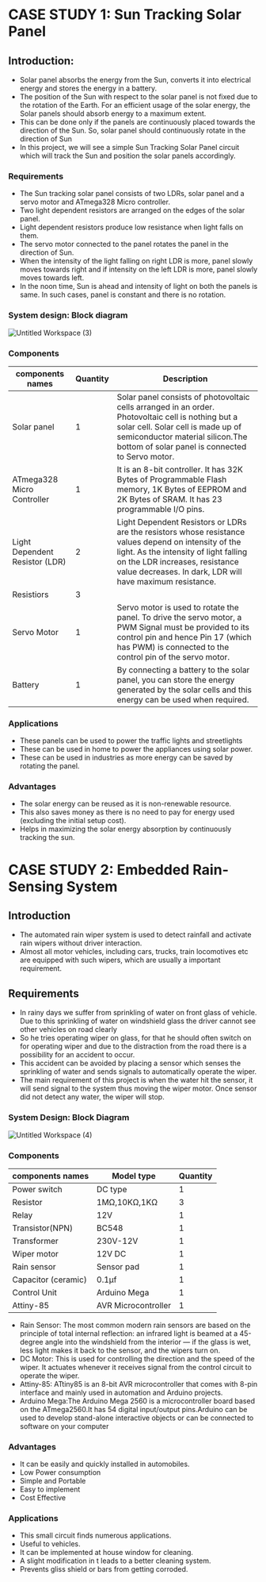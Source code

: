 # CASE STUDY 1: Sun Tracking Solar Panel



## Introduction:
- Solar panel absorbs the energy from the Sun, converts it into electrical energy and stores the energy in a battery.
- The position of the Sun with respect to the solar panel is not fixed due to the rotation of the Earth. For an efficient usage of the solar energy, the Solar panels should absorb energy to a maximum extent.
- This can be done only if the panels are continuously placed towards the direction of the Sun. So, solar panel should continuously rotate in the direction of Sun
- In this project, we will see a simple Sun Tracking Solar Panel circuit which will track the Sun and position the solar panels accordingly.




### Requirements
- The Sun tracking solar panel consists of two LDRs, solar panel and a servo motor and ATmega328 Micro controller.
- Two light dependent resistors are arranged on the edges of the solar panel. 
- Light dependent resistors produce low resistance when light falls on them. 
- The servo motor connected to the panel rotates the panel in the direction of Sun.
- When the intensity of the light falling on right LDR is more, panel slowly moves towards right and if intensity on the left LDR is more, panel slowly moves towards left. 
- In the noon time, Sun is ahead and intensity of light on both the panels is same. In such cases, panel is constant and there is no rotation.




### System design: Block diagram
![Untitled Workspace (3)](https://user-images.githubusercontent.com/98951784/154855221-c4299d8f-b358-4bb0-828d-4e973ce57364.jpg)




### Components 
| components names| Quantity|Description|
|-----------------|---------|-----------|
| Solar panel|1|Solar panel consists of photovoltaic cells arranged in an order. Photovoltaic cell is nothing but a solar cell. Solar cell is made up of semiconductor material silicon.The bottom of solar panel is connected to Servo motor.|
|ATmega328 Micro Controller|1|It is an 8-bit controller. It has 32K Bytes of Programmable Flash memory, 1K Bytes of EEPROM and 2K Bytes of SRAM. It has 23 programmable I/O pins.|
|Light Dependent Resistor (LDR)|2|Light Dependent Resistors or LDRs are the resistors whose resistance values depend on intensity of the light. As the intensity of light falling on the LDR increases, resistance value decreases. In dark, LDR will have maximum resistance.|
|Resistiors|3| |
|Servo Motor|1|Servo motor is used to rotate the panel. To drive the servo motor, a PWM Signal must be provided to its control pin and hence Pin 17 (which has PWM) is connected to the control pin of the servo motor.|
|Battery|1|By connecting a battery to the solar panel, you can store the energy generated by the solar cells and this energy can be used when required.|





### Applications
- These panels can be used to power the traffic lights and streetlights
- These can be used in home to power the appliances using solar power.
- These can be used in industries as more energy can be saved by rotating the panel.



### Advantages
- The solar energy can be reused as it is non-renewable resource.
- This also saves money as there is no need to pay for energy used (excluding the initial setup cost).
- Helps in maximizing the solar energy absorption by continuously tracking the sun.











# CASE STUDY 2: Embedded Rain-Sensing System



## Introduction
- The automated rain wiper system is used to detect rainfall and activate 
rain wipers without driver interaction. 
- Almost all motor vehicles, including cars, trucks, train locomotives etc are equipped with such wipers, which are usually a important requirement.



## Requirements
- In rainy days we suffer from sprinkling of water on front glass of vehicle. 
Due to this sprinkling of water on windshield glass the driver cannot see other vehicles on road clearly
- So he tries operating wiper on glass, for that
he should often switch on for operating wiper and due to the distraction from the road there is a possibility for an accident to occur.
- This accident can be avoided by placing a sensor which senses the sprinkling of water and sends signals to automatically operate the wiper.
- The main requirement of this project is when the water hit the sensor, it will send signal to the system thus moving the
wiper motor. Once sensor did not detect any water, the wiper will stop.



### System Design: Block Diagram
![Untitled Workspace (4)](https://user-images.githubusercontent.com/98951784/155115962-d0ba43de-9dd2-459e-ad87-9b01c79625a9.jpg)



### Components 
| components names|Model type| Quantity|
|-----------------|---------|----------|
|Power switch|DC type|1|
|Resistor|1MΩ,10KΩ,1KΩ|3|
|Relay|12V|1|
|Transistor(NPN)|BC548|1|
|Transformer|230V-12V|1|
|Wiper motor|12V DC|1|
|Rain sensor|Sensor pad|1|
|Capacitor (ceramic)|0.1µf|1|
|Control Unit|Arduino Mega|1|
|Attiny-85|AVR Microcontroller|1|

- Rain Sensor:
The most common modern rain sensors are based on the principle of total internal
reflection: an infrared light is beamed at a 45-degree angle into the windshield from
the interior — if the glass is wet, less light makes it back to the sensor, and the wipers
turn on.
- DC Motor:
This is used for controlling the direction and the speed of the wiper. It actuates whenever it
receives signal from the control circuit to operate the wiper.
- Attiny-85:
ATtiny85 is an 8-bit AVR microcontroller that comes with 8-pin interface and mainly used in automation and Arduino projects.
- Arduino Mega:The Arduino Mega 2560 is a microcontroller board based on the ATmega2560.It has 54 digital input/output pins.Arduino can be used to develop stand-alone interactive objects or can be connected to software on your computer




### Advantages
- It can be easily and quickly installed in automobiles. 
- Low Power consumption
- Simple and Portable
- Easy to implement
- Cost Effective



### Applications
- This small circuit finds numerous applications.
- Useful to vehicles.
- It can be implemented at house window for cleaning.
-  A slight modification in t leads to a better cleaning system.
-  Prevents gliss shield or bars from getting corroded.






